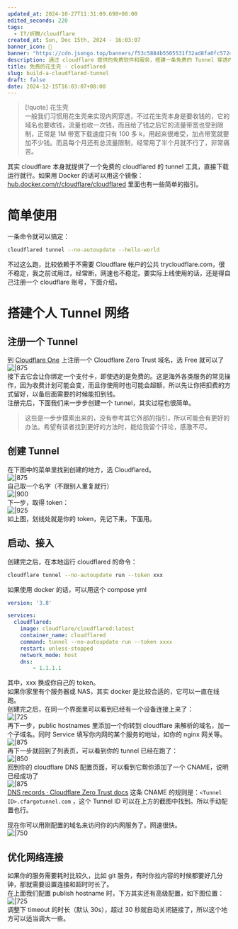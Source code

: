```yaml
---
updated_at: 2024-10-27T11:31:09.698+08:00
edited_seconds: 220
tags:
  - IT/折腾/cloudflare
created_at: Sun, Dec 15th, 2024 - 16:03:07
banner_icon: 📂
banner: "https://cdn.jsongo.top/banners/f53c5884b5505531f32ad8fa0fc57247.jpg"
description: 通过 cloudflare 提供的免费软件和服务，搭建一条免费的 Tunnel 穿透内网，并指定自定义域名来访问你的内网服务，关键还没有网速限制
title: 免费的花生壳 - cloudflared
slug: build-a-cloudflared-tunnel
draft: false
date: 2024-12-15T16:03:07+08:00
---
```

> [!quote] 花生壳  
> 一般我们习惯用花生壳来实现内网穿透，不过花生壳本身是要收钱的，它的域名也要收钱，流量也收一次钱，而且给了钱之后它的流量带宽也受到限制，正常是 1M 带宽下载速度只有 100 多 k，用起来很难受，加点带宽就要加不少钱。而且每个月还有总流量限制，经常用了半个月就不行了，非常痛苦。

其实 cloudflare 本身就提供了一个免费的 cloudflared 的 tunnel 工具，直接下载运行就行。如果用 Docker 的话可以用这个镜像：[hub.docker.com/r/cloudflare/cloudflared](https://hub.docker.com/r/cloudflare/cloudflared) 里面也有一些简单的指引。
# 简单使用
一条命令就可以搞定：
```bash
cloudflared tunnel --no-autoupdate --hello-world
```
不过这么跑，比较依赖于不需要 Cloudflare 帐户的公共 trycloudflare.com，很不稳定，我之前试用过，经常断，网速也不稳定。要实际上线使用的话，还是得自己注册一个 cloudflare 账号，下面介绍。
# 搭建个人 Tunnel 网络
## 注册一个 Tunnel
到 [Cloudflare One](https://dash.teams.cloudflare.com/⁠) 上注册一个 Cloudflare Zero Trust 域名，选 Free 就可以了  
	![|875](https://cdn.jsongo.top/2024/12/420352862a7523747b97d596ff767b81.webp)  
接下去它会让你绑定一个支付卡，即使选的是免费的。这是海外各类服务的常见操作，因为收费计划可能会变，而且你使用时也可能会超额，所以先让你把扣费的方式留好，以备后面需要的时候能扣到钱。  
注册完后，下面我们来一步步创建一个 tunnel，其实过程也很简单。
>  这些是一步步摸索出来的，没有参考其它外部的指引，所以可能会有更好的办法。希望有读者找到更好的方法时，能给我留个评论，感激不尽。
## 创建 Tunnel
在下图中的菜单里找到创建的地方，选 Cloudflared。  
	![|875](https://cdn.jsongo.top/2024/12/5b690dff91048eeaeb5663f168c837a2.webp)  
自己取一个名字（不跟别人重复就行）  
	![|900](https://cdn.jsongo.top/2024/12/8652218a31d2d78c56aa4f0a43edcf8d.webp)  
下一步，取得 token：  
	![|925](https://cdn.jsongo.top/2024/12/29b1a001c14459ba21b349c12cb4288d.webp)  
如上图，划线处就是你的 token，先记下来，下面用。
## 启动、接入
创建完之后，在本地运行 cloudflared 的命令：
```bash
cloudflare tunnel --no-autoupdate run --token xxx
```
如果使用 docker 的话，可以用这个 compose yml
```yml
version: '3.8'

services:
  cloudflared:
    image: cloudflare/cloudflared:latest
    container_name: cloudflared
    command: tunnel --no-autoupdate run --token xxxx
    restart: unless-stopped
    network_mode: host
    dns:
        - 1.1.1.1
```
其中，xxx 换成你自己的 token。  
如果你家里有个服务器或 NAS，其实 docker 是比较合适的，它可以一直在线跑。  
创建完之后，在同一个界面里可以看到已经有一个设备连接上来了：  
	![|725](https://cdn.jsongo.top/2024/12/3c23fd4e318bb3198e69dd369ed24c29.webp)  
再下一步，public hostnames 里添加一个你转到 cloudflare 来解析的域名，加一个子域名。同时 Service 填写你内网的某个服务的地址，如你的 nginx 网关等。  
	![|875](https://cdn.jsongo.top/2024/12/0e9d6a0c0afadbd8100b681aab58a962.webp)  
再下一步就回到了列表页，可以看到你的 tunnel 已经在跑了：  
	![|850](https://cdn.jsongo.top/2024/12/f39e1282f64410a6862142f136b7108b.webp)  
回到你的 cloudflare DNS 配置页面，可以看到它帮你添加了一个 CNAME，说明已经成功了  
	![|875](https://cdn.jsongo.top/2024/12/292affb6bfeac40389684bb915b7bce0.webp)  
	[DNS records · Cloudflare Zero Trust docs](https://developers.cloudflare.com/cloudflare-one/connections/connect-networks/routing-to-tunnel/dns/) 这条 CNAME 的规则是：`<Tunnel ID>.cfargotunnel.com` ，这个 Tunnel ID 可以在上方的截图中找到。所以手动配置也行。
	
现在你可以用刚配置的域名来访问你的内网服务了。网速很快。  
	![|750](https://cdn.jsongo.top/2024/12/7063c449ce57a9dfa970e2e9c6916d9e.webp)
## 优化网络连接
如果你的服务需要耗时比较久，比如 git 服务，有时你拉内容的时候都要好几分钟，那就需要设置连接和超时时长了。  
在上面我们配置 publish hostname 时，下方其实还有高级配置，如下图位置：  
	![|725](https://cdn.jsongo.top/2024/12/321e5240cb520e8f255d0afad7893609.webp)  
	调整下 timeout 的时长（默认 30s），超过 30 秒就自动关闭链接了，所以这个地方可以适当调大一些。
